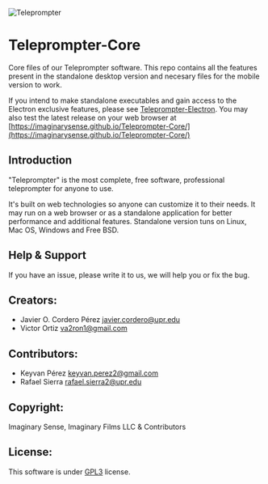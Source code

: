 ![Teleprompter](https://github.com/ImaginarySense/Teleprompter-Electron/raw/master/build/install-spinner.png)

# Teleprompter-Core
Core files of our Teleprompter software. This repo contains all the features present in the standalone desktop version and necesary files for the mobile version to work.

If you intend to make standalone executables and gain access to the Electron exclusive features, please see [Teleprompter-Electron](https://github.com/ImaginarySense/Teleprompter-Electron). You may also test the latest release on your web browser at [https://imaginarysense.github.io/Teleprompter-Core/](https://imaginarysense.github.io/Teleprompter-Core/)

Introduction
-------------
"Teleprompter" is the most complete, free software, professional teleprompter for anyone to use.

It's built on web technologies so anyone can customize it to their needs. It may run on a web browser or as a standalone application for better performance and additional features. Standalone version tuns on Linux, Mac OS, Windows and Free BSD.

Help & Support
-------------
If you have an issue, please write it to us, we will help you or fix the bug.

## Creators:
*  Javier O. Cordero Pérez <javier.cordero@upr.edu>
*  Victor Ortiz <va2ron1@gmail.com>

## Contributors:
*  Keyvan Pérez <keyvan.perez2@gmail.com>
*  Rafael Sierra <rafael.sierra2@upr.edu> 

## Copyright: 
Imaginary Sense, Imaginary Films LLC & Contributors

## License: 
This software is under [GPL3](https://github.com/javiercordero/Teleprompter/blob/master/LICENSE) license.

